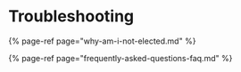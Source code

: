 # Troubleshooting

{% page-ref page="why-am-i-not-elected.md" %}

{% page-ref page="frequently-asked-questions-faq.md" %}

